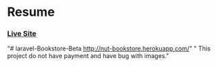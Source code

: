 # Resume

### [Live Site](http://nut-bookstore.herokuapp.com/)

"# laravel-Bookstore-Beta http://nut-bookstore.herokuapp.com/" 
" This project do not have payment and have bug with images."
